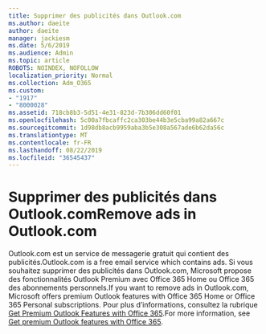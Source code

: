 ```yaml
---
title: Supprimer des publicités dans Outlook.com
ms.author: daeite
author: daeite
manager: jackiesm
ms.date: 5/6/2019
ms.audience: Admin
ms.topic: article
ROBOTS: NOINDEX, NOFOLLOW
localization_priority: Normal
ms.collection: Adm_O365
ms.custom:
- "1917"
- "8000028"
ms.assetid: 718cb8b3-5d51-4e31-823d-7b306dd60f01
ms.openlocfilehash: 5c00a7fbcaffc2ca303be44b3e5cba99a82a667c
ms.sourcegitcommit: 1d98db8acb9959aba3b5e308a567ade6b62da56c
ms.translationtype: MT
ms.contentlocale: fr-FR
ms.lasthandoff: 08/22/2019
ms.locfileid: "36545437"
---
```

# <a name="remove-ads-in-outlookcom"></a><span data-ttu-id="63382-102">Supprimer des publicités dans Outlook.com</span><span class="sxs-lookup"><span data-stu-id="63382-102">Remove ads in Outlook.com</span></span>

<span data-ttu-id="63382-103">Outlook.com est un service de messagerie gratuit qui contient des publicités.</span><span class="sxs-lookup"><span data-stu-id="63382-103">Outlook.com is a free email service which contains ads.</span></span> <span data-ttu-id="63382-104">Si vous souhaitez supprimer des publicités dans Outlook.com, Microsoft propose des fonctionnalités Outlook Premium avec Office 365 Home ou Office 365 des abonnements personnels.</span><span class="sxs-lookup"><span data-stu-id="63382-104">If you want to remove ads in Outlook.com, Microsoft offers premium Outlook features with Office 365 Home or Office 365 Personal subscriptions.</span></span> <span data-ttu-id="63382-105">Pour plus d’informations, consultez la rubrique [Get Premium Outlook Features with Office 365](https://go.microsoft.com/fwlink/?linkid=872181).</span><span class="sxs-lookup"><span data-stu-id="63382-105">For more information, see [Get premium Outlook features with Office 365](https://go.microsoft.com/fwlink/?linkid=872181).</span></span>